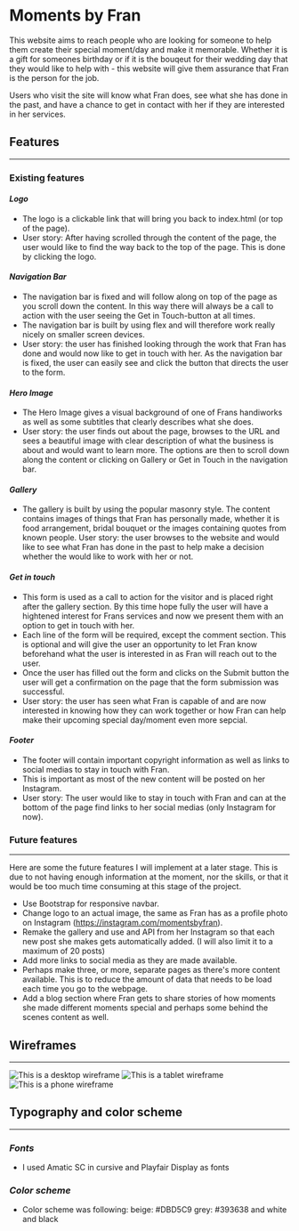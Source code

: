 # Moments by Fran

This website aims to reach people who are looking for someone to help them create their special moment/day and make it memorable. 
Whether it is a gift for someones birthday or if it is the bouqeut for their wedding day that they would like to help with - this website will give them assurance that Fran is the person for the job.

Users who visit the site will know what Fran does, see what she has done in the past, and have a chance to get in contact with her if they are interested in her services.

## Features
<hr>

### __Existing features__

#### _Logo_
- The logo is a clickable link that will bring you back to index.html (or top of the page).
- User story: After having scrolled through the content of the page, the user would like to find the way back to the top of the page. This is done by clicking the logo.

#### _Navigation Bar_
- The navigation bar is fixed and will follow along on top of the page as you scroll down the content. In this way there will always be a call to action with the user seeing the Get in Touch-button at all times.
- The navigation bar is built by using flex and will therefore work really nicely on smaller screen devices.
- User story: the user has finished looking through the work that Fran has done and would now like to get in touch with her. As the navigation bar is fixed, the user can easily see and click the button that directs the user to the form.

#### _Hero Image_
- The Hero Image gives a visual background of one of Frans handiworks as well as some subtitles that clearly describes what she does.
- User story: the user finds out about the page, browses to the URL and sees a beautiful image with clear description of what the business is about and would want to learn more. The options are then to scroll down along the content or clicking on Gallery or Get in Touch in the navigation bar.

#### _Gallery_
- The gallery is built by using the popular masonry style. The content contains images of things that Fran has personally made, whether it is food arrangement, bridal bouquet or the images containing quotes from known people.
User story: the user browses to the website and would like to see what Fran has done in the past to help make a decision whether the would like to work with her or not.

#### _Get in touch_
- This form is used as a call to action for the visitor and is placed right after the gallery section. By this time hope fully the user will have a hightened interest for Frans services and now we present them with an option to get in touch with her.
- Each line of the form will be required, except the comment section. This is optional and will give the user an opportunity to let Fran know beforehand what the user is interested in as Fran will reach out to the user.
- Once the user has filled out the form and clicks on the Submit button the user will get a confirmation on the page that the form submission was successful.
- User story: the user has seen what Fran is capable of and are now interested in knowing how they can work together or how Fran can help make their upcoming special day/moment even more sepcial.

#### _Footer_
- The footer will contain important copyright information as well as links to social medias to stay in touch with Fran.
- This is important as most of the new content will be posted on her Instagram.
- User story: The user would like to stay in touch with Fran and can at the bottom of the page find links to her social medias (only Instagram for now).

### __Future features__
<hr>

Here are some the future features I will implement at a later stage. This is due to not having enough information at the moment, nor the skills, or that it would be too much time consuming at this stage of the project.

- Use Bootstrap for responsive navbar.
- Change logo to an actual image, the same as Fran has as a profile photo on Instagram (https://instagram.com/momentsbyfran).
- Remake the gallery and use and API from her Instagram so that each new post she makes gets automatically added. (I will also limit it to a maximum of 20 posts)
- Add more links to social media as they are made available.
- Perhaps make three, or more, separate pages as there's more content available. This is to reduce the amount of data that needs to be load each time you go to the webpage.
- Add a blog section where Fran gets to share stories of how moments she made different moments special and perhaps some behind the scenes content as well.

## Wireframes
<hr>

![This is a desktop wireframe](assets/images/Milestone%20project%201.png)
![This is a tablet wireframe](assets/images/Milestone%20project%201%20tablet.png)
![This is a phone wireframe](assets/images/Milestone%20project%201%20phone.png)

## Typography and color scheme
<hr>

### _Fonts_
- I used Amatic SC in cursive and Playfair Display as fonts

### _Color scheme_
- Color scheme was following: beige: #DBD5C9 grey: #393638 and white and black